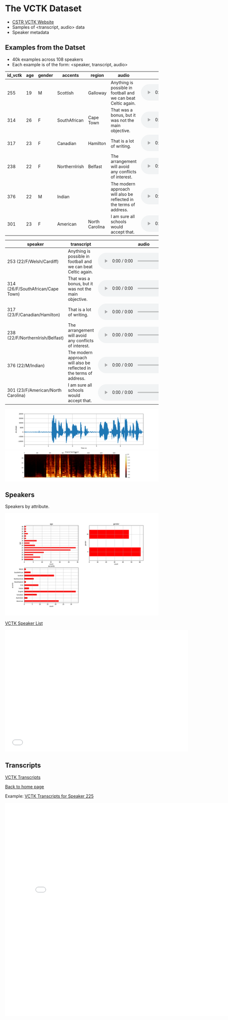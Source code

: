 # The VCTK Dataset
* [CSTR VCTK Website](https://homepages.inf.ed.ac.uk/jyamagis/page3/page58/page58.html)
* Samples of <transcript, audio> data
* Speaker metadata

 ## Examples from the Datset
 * 40k examples across 108 speakers
 * Each example is of the form: <speaker, transcript, audio>

| id_vctk | age | gender | accents | region | audio | transcript | 
| --- | --- | --- | --- | --- | --- | --- |
| 255 | 19 | M | Scottish | Galloway | Anything is possible in football and we can beat Celtic again. | <audio src="vctk/samples/p255_367.wav" controls></audio>  |
| 314 | 26 | F | SouthAfrican | Cape Town | That was a bonus, but it was not the main objective. | <audio src="vctk/samples/p314_272.wav" controls></audio>  |
| 317 | 23 | F | Canadian | Hamilton | That is a lot of writing. | <audio src="vctk/samples/p317_166.wav" controls></audio>  |
| 238 | 22 | F | NorthernIrish | Belfast | The arrangement will avoid any conflicts of interest. | <audio src="vctk/samples/p238_165.wav" controls></audio>  |
| 376 | 22 | M | Indian | | The modern approach will also be reflected in the terms of address. | <audio src="vctk/samples/p376_193.wav" controls></audio>  |
| 301 | 23 | F | American | North Carolina | I am sure all schools would accept that. | <audio src="vctk/samples/p301_102.wav" controls></audio>  |

| speaker | transcript | audio | 
| --- | --- | --- | 
| 253 (22/F/Welsh/Cardiff) | Anything is possible in football and we can beat Celtic again. | <audio src="vctk/samples/p255_367.wav" controls></audio>  |
| 314 (26/F/SouthAfrican/Cape Town) | That was a bonus, but it was not the main objective. | <audio src="vctk/samples/p314_272.wav" controls></audio>  |
| 317 (23/F/Canadian/Hamilton) | That is a lot of writing. | <audio src="vctk/samples/p317_166.wav" controls></audio>  |
| 238 (22/F/NorthernIrish/Belfast) | The arrangement will avoid any conflicts of interest. | <audio src="vctk/samples/p238_165.wav" controls></audio>  |
| 376 (22/M/Indian) | The modern approach will also be reflected in the terms of address. | <audio src="vctk/samples/p376_193.wav" controls></audio>  |
| 301 (23/F/American/North Carolina) | I am sure all schools would accept that. | <audio src="vctk/samples/p301_102.wav" controls></audio>  |


![waveform](vctk/samples/wavplot_255_367.png)
![spectrogram](vctk/samples/wavplot_255_367_spectro.png)

## Speakers
Speakers by attribute.

![lf0](vctk/vctk_descriptive_age_etc.png)

[VCTK Speaker List](vctk_speaker_metadata_csv.html)
<html>
<iframe style="border-style: none;" src="vctk_speaker_metadata_csv.html" height="400" width="600"></iframe>
</html>

## Transcripts
[VCTK Transcripts](vctk/vctk_transcripts_all)

<a href="index.md" target="_blank">Back to home page</a>

Example: [VCTK Transcripts for Speaker 225](vctk_transcript_csv.html)
<html>
<iframe style="border-style: none;" src="vctk_transcript_csv.html" height="700" width="800"></iframe>
</html>
